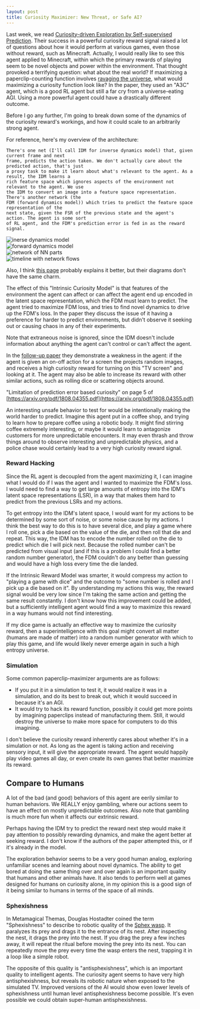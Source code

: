```yaml
---
layout: post
title: Curiosity Maximizer: New Threat, or Safe AI?
---
```



Last week, we read 
[Curiosity-driven Exploration by Self-supervised Prediction](https://arxiv.org/abs/1705.05363).
Their success in a powerful curiosity reward signal raised a lot of questions about how it would
perform at various games, even those without reward, such as Minecraft. Actually, I would really
like to see this agent applied to Minecraft, within which the primary rewards of playing seem to be
novel objects and power within the environment. That thought provoked a terrifying question: what
about the real world? If maximizing a paperclip-counting function involves 
[ravaging the universe](https://wiki.lesswrong.com/wiki/Paperclip_maximizer),
what would maximizing a curiosity function look like? In the paper, they used an "A3C" agent, which
is a good RL agent but still a far cry from a universe-eating AGI. Using a more powerful agent could
have a drastically different outcome.


Before I go any further, I'm going to break down some of the dynamics of the curiosity reward's
workings, and how it could scale to an arbitrarily strong agent.

For reference, here's my overview of the architecture:

    There's one net (I'll call IDM for inverse dynamics model) that, given current frame and next
    frame, predicts the action taken. We don't actually care about the predicted action, that's just
    a proxy task to make it learn about what's relevant to the agent. As a result, the IDM learns a
    rich feature space which ignores aspects of the environment not relevant to the agent. We use
    the IDM to convert an image into a feature space representation. There's another network (the
    FDM (forward dynamics model)) which tries to predict the feature space representation of the
    next state, given the FSR of the previous state and the agent's action. The agent is some sort
    of RL agent, and the FDM's prediction error is fed in as the reward signal.

<img src="/images/curiosity-idm.png" alt="inerse dynamics model"/>
<br>
<img src="/images/curiosity-fdm.png" alt="forward dynamics model"/>
<br>
<img src="/images/curiosity-network.png" alt="network of NN parts"/>
<br>
<img src="/images/curiosity-timeline.png" alt="timeline with network flows"/>


Also, I think 
[this page](https://towardsdatascience.com/curiosity-driven-learning-made-easy-part-i-d3e5a2263359)
probably explains it better, but their diagrams don't have the same charm.

The effect of this "Intrinsic Curiosity Model" is that features of the environment the agent can
affect or can affect the agent end up encoded in the latent space representation, which the FDM must
learn to predict. The agent tried to maximize FDM loss, and tries to find novel dynamics to drive up
the FDM's loss. In the paper they discuss the issue of it having a preference for harder to predict
environments, but didn't observe it seeking out or causing chaos in any of their experiments.

Note that extraneous noise is ignored, since the IDM doesn't include information about anything the
agent can't control or can't affect the agent.

In the 
[follow-up paper](https://pathak22.github.io/large-scale-curiosity/) they demonstrate a weakness in
the agent: if the agent is given an on-off action for a screen the projects random images, and
receives a high curiosity reward for turning on this "TV screen" and looking at it. The agent may
also be able to increase its reward with other similar actions, such as rolling dice or scattering
objects around. 

"Limitation of prediction error based curiosity" on page 5 of
[https://arxiv.org/pdf/1808.04355.pdf](https://arxiv.org/pdf/1808.04355.pdf)

An interesting unsafe behavior to test for would be intentionally making the world harder to
predict. Imagine this agent put in a coffee shop, and trying to learn how to prepare coffee using
a robotic body. It might find stirring coffee extremely interesting, or maybe it would learn to
antagonize customers for more unpredictable encounters. It may even thrash and throw things around
to observe interesting and unpredictable physics, and a police chase would certainly lead to a 
very high curiosity reward signal. 


### Reward Hacking

Since the RL agent is decoupled from the agent maximizing it, I can imagine what I would do if I 
was the agent and I wanted to maximize the FDM's loss. I would need to find a way to get large
amounts of entropy into the IDM's latent space representations (LSR), in a way that makes them hard to
predict from the previous LSRs and my actions. 

To get entropy into the IDM's latent space, I would want for my actions to be determined by some
sort of noise, or some noise cause by my actions. I think the best way to do this is to have several
dice, and play a game where I roll one, pick a die based on the value of the die, and then roll that
die and repeat. This way, the IDM has to encode the number rolled on the die to predict which die I
will pick next. Because the rolled number can't be predicted from visual input (and if this is a
problem I could find a better random number generator), the FDM couldn't do any better than guessing
and would have a high loss every time the die landed. 

If the Intrinsic Reward Model was smarter, it would compress my action to "playing a game with dice"
and the outcome to "some number is rolled and I pick up a die based on it". By understanding my
actions this way, the reward signal would be very low since I'm taking the same action and getting
the same result constantly. I don't know how this improvement could be added, but a sufficiently
intelligent agent would find a way to maximize this reward in a way humans would not find
interesting.

If my dice game is actually an effective way to maximize the curiosity reward, then a
superintelligence with this goal might convert all matter (humans are made of matter) into a random
number generator with which to play this game, and life would likely never emerge again in such a
high entropy universe. 


### Simulation

Some common paperclip-maximizer arguments are as follows:

+ If you put it in a simulation to test it, it would realize it was in a simulation, and do its best
  to break out, which it would succeed in because it's an AGI.
+ It would try to hack its reward function, possibly it could get more points by imagining
  paperclips instead of manufacturing them. Still, it would destroy the universe to make more space
  for computers to do this imagining. 

I don't believe the curiosity reward inherently cares about whether it's in a simulation or not. As
long as the agent is taking action and receiving sensory input, it will give the appropriate reward.
The agent would happily play video games all day, or even create its own games that better maximize
its reward.

## Compare to Humans

A lot of the bad (and good) behaviors of this agent are eerily similar to human behaviors. We REALLY
enjoy gambling, where our actions seem to have an effect on mostly unpredictable outcomes. Also
note that gambling is much more fun when it affects our extrinsic reward. 

Perhaps having the IDM try to predict the reward next step would make it pay attention to possibly
rewarding dynamics, and make the agent better at seeking reward. I don't know if the authors of the
paper attempted this, or if it's already in the model.

The exploration behavior seems to be a very good human analog, exploring unfamiliar scenes and
learning about novel dynamics. The ability to get bored at doing the same thing over and over again
is an important quality that humans and other animals have. It also tends to perform well at games
designed for humans on curiosity alone, in my opinion this is a good sign of it being similar to
humans in terms of the space of all minds.

### Sphexishness

In Metamagical Themas, Douglas Hostadter coined the term "Sphexishness" to describe to robotic
quality of the [Sphex wasp](https://en.wikipedia.org/wiki/Sphex). It paralyzes its prey and drags
it to the entrance of its nest. After inspecting the nest, it drags the prey into the nest. If you
drag the prey a few inches away, it will repeat the ritual before moving the prey into its nest.
You can repeatedly move the prey every time the wasp enters the nest, trapping it in a loop like a
simple robot. 

The opposite of this quality is "antisphexishness", which is an important quality to intelligent
agents. The curiosity agent seems to have very high antisphexishness, but reveals its robotic nature
when exposed to the simulated TV. Improved versions of the AI would show even lower levels of
sphexishness until human level antisphexishness become possible. It's even possible we could obtain
super-human antisphexishness.

